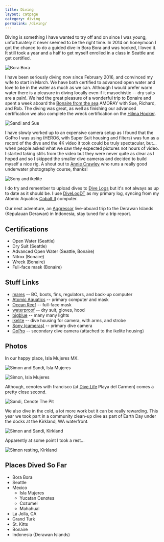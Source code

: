```yaml
---
title: Diving
layout: catpage
category: diving
permalink: /diving/
---
```


Diving is something I have wanted to try off and on since I was young, unfortunately
it never seemed to be the right time. In 2014 on honeymoon I got the chance to do a 
guided dive in Bora Bora and was hooked, I loved it. It still took a year and a half 
to get myself enrolled in a class in Seattle and get certified.

![Bora Bora](assets/img/diving/dive-bora-bora.jpg)

I have been seriously diving now since February 2016, and convinced my wife to start in 
March. We have both certified to advanced open water and love to be in the water as much 
as we can. Although I would prefer warm water there is a pleasure in diving locally even 
if it masochistic -- dry suits are a pain!. We had the great pleasure of a wonderful
trip to Bonaire and spent a week aboard the [Bonaire from the sea](http://bonairefromthesea.org/index.html) 
AMORAY with Sue, Richard, and Rob. The diving was great, as well as finishing our
advanced certification we also complete the wreck certification on the
[Hilma Hooker](https://en.wikipedia.org/wiki/Hilma_Hooker).

![Sandi and Sue](assets/img/diving/dive-sandi-sue.jpg)

I have slowly worked up to an expensive camera setup as I found that the GoPro I was
using (HERO6, with Super Suit housing and filters) was fun as a record of the dive
and the 4K video it took could be truly spectacular, but... when people asked what we 
saw they expected pictures not hours of video. I started taking stills from the video
but they were never quite as clear as I hoped and so I skipped the smaller dive
cameras and decided to build myself a nice rig. A shout out to 
[Annie Crawley](https://www.anniecrawley.com/) who runs a really good underwater 
photography course, thanks!

![Sony and ikelite](assets/img/diving/dive-camera-1.jpg)

I do try and remember to upload dives to [Dive Logs](https://en.divelogs.de/profile/johnstonskj)
but it's not always as up to date as it should be. I use [DiveLogDT](http://www.moremobilesoftware.com/DiveLogDT/)
as my primary log, syncing from my Atomic Aquatics [Cobalt II](https://www.atomicaquatics.com/computer.html) 
computer.

<div id="divelog-latest" style="display: block; margin-left: auto; margin-right: auto; margin-bottom: 15px;">
  <script language='Javascript' src='https://en.divelogs.de/mylatestdivebig.php?user=johnstonskj' type='text/javascript'></script>
</div>

Our next adventure, an [Aggressor](https://aggressor.com/) live-aboard trip to the Derawan 
Islands (Kepulauan Derawan) in Indonesia, stay tuned for a trip report.

## Certifications

* Open Water (Seattle)
* Dry Suit (Seattle)
* Advanced Open Water (Seattle, Bonaire)
* Nitrox (Bonaire)
* Wreck (Bonaire)
* Full-face mask (Bonaire)

## Stuff Links

* [mares](https://www.mares.com/us-US/home/) -- BC, boots, fins, regulators, and back-up computer
* [Atomic Aquatics](https://www.atomicaquatics.com/) -- primary computer and mask
* [Ocean Reef](https://diving.oceanreefgroup.com/) -- full-face mask
* [waterproof](http://waterproof-usa.com/) -- dry suit, gloves, hood
* [bigblue](https://bigbluedivelights.com/) -- many many lights
* [ikelite](https://www.ikelite.com/) -- dive housing for camera, with arms, and strobe
* [Sony (cameras)](https://www.sony.com/electronics/interchangeable-lens-camera-products/t/interchangeable-lens-cameras) -- primary dive camera
* [GoPro](https://gopro.com/en/us/) -- secondary dive camera (attached to the ikelite housing)

## Photos

In our happy place, Isla Mujeres MX.

![Simon and Sandi, Isla Mujeres](assets/img/diving/dive-isla-us.JPG)

![Simon, Isla Mujeres](assets/img/diving/dive-isla-simon.jpg)

Although, cenotes with francisco (at [Dive Life](http://divelife.mx/en/) Playa del Carmen)
comes a pretty close second.

![Sandi, Cenote The Pit](assets/img/diving/dive-pit-sandi.png)

We also dive in the cold, a lot more work but it can be really rewarding. This year we 
took part in a community clean-up dive as part of Earth Day under the docks at the 
Kirkland, WA waterfront.

![Simon and Sandi, Kirkland](assets/img/diving/dive-cleanup.jpg)

Apparently at some point I took a rest...

![Simon resting, Kirkland](assets/img/diving/dive-cleanup-simon.jpg)

## Places Dived So Far

* Bora Bora
* Seattle
* Mexico
  * Isla Mujeres
  * Yucatan Cenotes
  * Cozumel
  * Mahahual
* La Jolla, CA
* Grand Turk
* St. Kitts
* Bonaire
* Indonesia (Derawan Islands)
